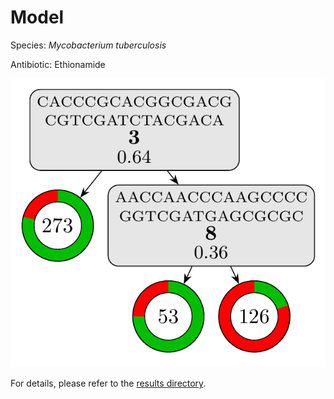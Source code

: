
# Model

Species: *Mycobacterium tuberculosis*

Antibiotic: Ethionamide

<a href="./model.pdf"><img src="./model.png" /></a>

For details, please refer to the [results directory](../../../../../results/cart_b/mycobacterium%20tuberculosis/ethionamide/repeat_7/).


